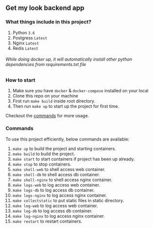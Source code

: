 ## Get my look backend app

### What things include in this project?
1. Python `3.6`
2. Postgress `Latest`
3. Nginx `Latest`
4. Redis `Latest`

###### While doing docker up, it will automatically install other python dependencies from requirements.txt file

### How to start
1. Make sure you have `docker` & `docker-compose` installed on your local
2. Clone this repo on your machine
3. First run `make build` inside root directory.
4. Then run `make up` to start up the project for first time.

Checkout the [commands](#commands) for more usage.


### Commands
To use this project efficiently, below commands are available:

1. `make up` to build the project and starting containers.
2. `make build` to build the project.
3. `make start` to start containers if project has been up already.
4. `make stop` to stop containers.
5. `make shell-web` to shell access web container.
6. `make shell-db` to shell access db container.
7. `make shell-nginx` to shell access nginx container.
8. `make logs-web` to log access web container.
9. `make logs-db` to log access db container.
10. `make logs-nginx` to log access nginx container.
11. `make collectstatic` to put static files in static directory.
12. `make log-web` to log access web container.
13. `make log-db` to log access db container.
14. `make log-nginx` to log access nginx container.
14. `make restart` to restart containers.
